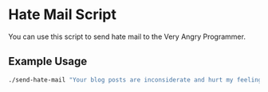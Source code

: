 # Hate Mail Script

You can use this script to send hate mail to the Very Angry Programmer.

## Example Usage

```sh
./send-hate-mail "Your blog posts are inconsiderate and hurt my feelings. Please go and die in a hole."
```
